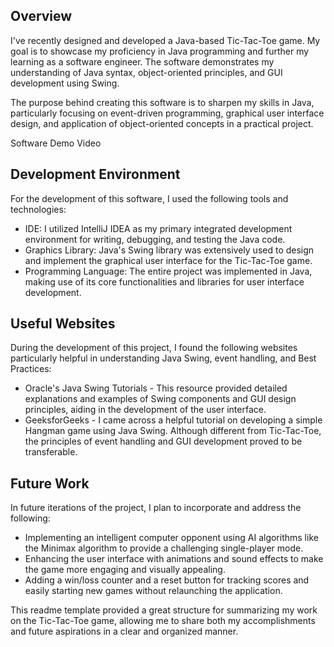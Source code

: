 ## Overview

I've recently designed and developed a Java-based Tic-Tac-Toe game. My goal is to showcase my proficiency in Java programming and further my learning as a software engineer. The software demonstrates my understanding of Java syntax, object-oriented principles, and GUI development using Swing.

The purpose behind creating this software is to sharpen my skills in Java, particularly focusing on event-driven programming, graphical user interface design, and application of object-oriented concepts in a practical project.

Software Demo Video

## Development Environment

For the development of this software, I used the following tools and technologies:
- IDE: I utilized IntelliJ IDEA as my primary integrated development environment for writing, debugging, and testing the Java code.
- Graphics Library: Java's Swing library was extensively used to design and implement the graphical user interface for the Tic-Tac-Toe game.
- Programming Language: The entire project was implemented in Java, making use of its core functionalities and libraries for user interface development.

## Useful Websites

During the development of this project, I found the following websites particularly helpful in understanding Java Swing, event handling, and Best Practices:
- Oracle's Java Swing Tutorials - This resource provided detailed explanations and examples of Swing components and GUI design principles, aiding in the development of the user interface.
- GeeksforGeeks - I came across a helpful tutorial on developing a simple Hangman game using Java Swing. Although different from Tic-Tac-Toe, the principles of event handling and GUI development proved to be transferable.

## Future Work

In future iterations of the project, I plan to incorporate and address the following:
- Implementing an intelligent computer opponent using AI algorithms like the Minimax algorithm to provide a challenging single-player mode.
- Enhancing the user interface with animations and sound effects to make the game more engaging and visually appealing.
- Adding a win/loss counter and a reset button for tracking scores and easily starting new games without relaunching the application.

This readme template provided a great structure for summarizing my work on the Tic-Tac-Toe game, allowing me to share both my accomplishments and future aspirations in a clear and organized manner.